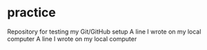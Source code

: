 # practice
Repository for testing my Git/GitHub setup
A line I wrote on my local computer
A line I wrote on my local computer  
